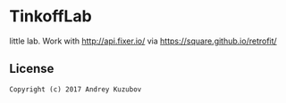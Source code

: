# TinkoffLab
little lab. Work with http://api.fixer.io/ via https://square.github.io/retrofit/


## License
```
Copyright (c) 2017 Andrey Kuzubov
```
  

